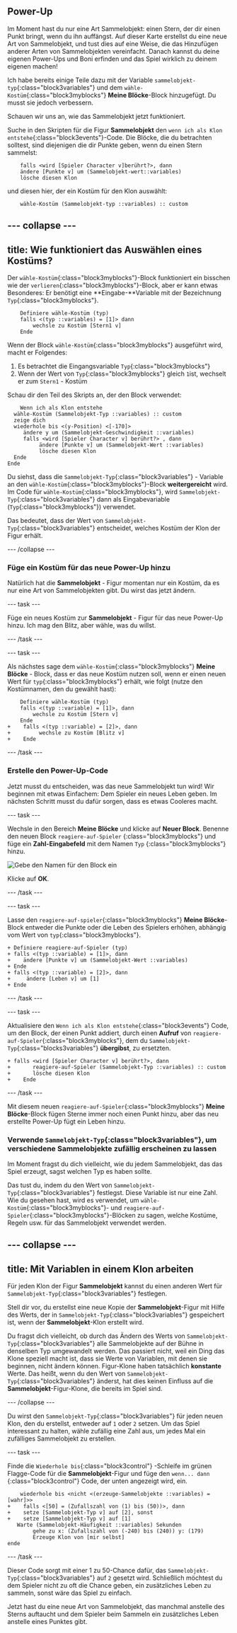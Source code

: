 ## Power-Up

Im Moment hast du nur eine Art Sammelobjekt: einen Stern, der dir einen Punkt bringt, wenn du ihn auffängst. Auf dieser Karte erstellst du eine neue Art von Sammelobjekt, und tust dies auf eine Weise, die das Hinzufügen anderer Arten von Sammelobjekten vereinfacht. Danach kannst du deine eigenen Power-Ups und Boni erfinden und das Spiel wirklich zu deinem eigenen machen!

Ich habe bereits einige Teile dazu mit der Variable `sammelobjekt-typ`{:class="block3variables"} und dem `wähle-Kostüm`{:class="block3myblocks"} **Meine Blöcke**-Block hinzugefügt. Du musst sie jedoch verbessern.

Schauen wir uns an, wie das Sammelobjekt jetzt funktioniert.

Suche in den Skripten für die Figur **Sammelobjekt** den `wenn ich als Klon entstehe`{:class="block3events"}-Code. Die Blöcke, die du betrachten solltest, sind diejenigen die dir Punkte geben, wenn du einen Stern sammelst:

```blocks3
    falls <wird [Spieler Character v]berührt?>, dann
    ändere [Punkte v] um (Sammelobjekt-wert::variables)
    lösche diesen Klon
```

und diesen hier, der ein Kostüm für den Klon auswählt:

```blocks3
    wähle-Kostüm (Sammelobjekt-typ ::variables) :: custom
```

## \--- collapse \---

## title: Wie funktioniert das Auswählen eines Kostüms?

Der `wähle-Kostüm`{:class="block3myblocks"}-Block funktioniert ein bisschen wie der `verlieren`{:class="block3myblocks"}-Block, aber er kann etwas Besonderes: Er benötigt eine **Eingabe-**Variable mit der Bezeichnung `Typ`{:class="block3myblocks"}.

```blocks3
    Definiere wähle-Kostüm (typ) 
    falls <(typ ::variables) = [1]> dann
        wechsle zu Kostüm [Stern1 v]
    Ende
```

Wenn der Block `wähle-Kostüm`{:class="block3myblocks"} ausgeführt wird, macht er Folgendes:

1. Es betrachtet die Eingangsvariable `Typ`{:class="block3myblocks"}
2. Wenn der Wert von `Typ`{:class="block3myblocks"} gleich `1`ist, wechselt er zum `Stern1` - Kostüm

Schau dir den Teil des Skripts an, der den Block verwendet:

```blocks3
    Wenn ich als Klon entstehe
  wähle-Kostüm (Sammelobjekt-Typ ::variables) :: custom
  zeige dich
  wiederhole bis <(y-Position) <[-170]> 
     ändere y um (Sammelobjekt-Geschwindigkeit ::variables)
     falls <wird [Spieler Character v] berührt?> , dann 
          ändere [Punkte v] um (Sammelobjekt-Wert ::variables)
          lösche diesen Klon
  Ende
Ende
```

Du siehst, dass die `Sammelobjekt-Typ`{:class="block3variables"} - Variable an den `wähle-Kostüm`{:class="block3myblocks"}-Block **weitergereicht** wird. Im Code für `wähle-Kostüm`{:class="block3myblocks"}, wird `Sammelobjekt-Typ`{:class="block3variables"} dann als Eingabevariable (`Typ`{:class="block3myblocks"}) verwendet.

Das bedeutet, dass der Wert von `Sammelobjekt-Typ`{:class="block3variables"} entscheidet, welches Kostüm der Klon der Figur erhält.

\--- /collapse \---

### Füge ein Kostüm für das neue Power-Up hinzu

Natürlich hat die **Sammelobjekt** - Figur momentan nur ein Kostüm, da es nur eine Art von Sammelobjekten gibt. Du wirst das jetzt ändern.

\--- task \---

Füge ein neues Kostüm zur **Sammelobjekt** - Figur für das neue Power-Up hinzu. Ich mag den Blitz, aber wähle, was du willst.

\--- /task \---

\--- task \---

Als nächstes sage dem `wähle-Kostüm`{:class="block3myblocks"} **Meine Blöcke** - Block, dass er das neue Kostüm nutzen soll, wenn er einen neuen Wert für `typ`{:class="block3myblocks"} erhält, wie folgt \(nutze den Kostümnamen, den du gewählt hast\):

```blocks3
    Definiere wähle-Kostüm (typ)
    falls <(typ ::variable) = [1]>, dann
        wechsle zu Kostüm [Stern v] 
    Ende
+    falls <(typ ::variable) = [2]>, dann
+         wechsle zu Kostüm [Blitz v]
+    Ende
```

\--- /task \---

### Erstelle den Power-Up-Code

Jetzt musst du entscheiden, was das neue Sammelobjekt tun wird! Wir beginnen mit etwas Einfachem: Dem Spieler ein neues Leben geben. Im nächsten Schritt musst du dafür sorgen, dass es etwas Cooleres macht.

\--- task \---

Wechsle in den Bereich **Meine Blöcke** und klicke auf **Neuer Block**. Benenne den neuen Block `reagiere-auf-Spieler` {:class="block3myblocks"} und füge ein **Zahl-Eingabefeld** mit dem Namen `Typ` {:class="block3myblocks"} hinzu.

![Gebe den Namen für den Block ein](images/powerupMakeName.png)

Klicke auf **OK**.

\--- /task \---

\--- task \---

Lasse den `reagiere-auf-spieler`{:class="block3myblocks"} **Meine Blöcke**-Block entweder die Punkte oder die Leben des Spielers erhöhen, abhängig vom Wert von `typ`{:class="block3myblocks"}.

```blocks3
+ Definiere reagiere-auf-Spieler (typ)
+ falls <(typ ::variable) = [1]>, dann
+    ändere [Punkte v] um (Sammelobjekt-Wert ::variables)
+ Ende
+ falls <(typ ::variable) = [2]>, dann
+     ändere [Leben v] um [1]
+ Ende
```

\--- /task \---

\--- task \---

Aktualisiere den `Wenn ich als Klon entstehe`{:class="block3events"} Code, um den Block, der einen Punkt addiert, durch einen **Aufruf** von `reagiere-auf-Spieler`{:class="block3myblocks"}, dem du `Sammelobjekt-Typ`{:class="blocks3variables"} **übergibst**, zu ersetzten.

```blocks3
+ falls <wird [Spieler Character v] berührt?>, dann
+       reagiere-auf-Spieler (Sammelobjekt-Typ ::variables) :: custom
+       lösche diesen Klon
+    Ende
```

\--- /task \---

Mit diesem neuen `reagiere-auf-Spieler`{:class="block3myblocks"} **Meine Blöcke**-Block fügen Sterne immer noch einen Punkt hinzu, aber das neu erstellte Power-Up fügt ein Leben hinzu.

### Verwende `Sammelobjekt-Typ`{:class="block3variables"}, um verschiedene Sammelobjekte zufällig erscheinen zu lassen

Im Moment fragst du dich vielleicht, wie du jedem Sammelobjekt, das das Spiel erzeugt, sagst welchen Typ es haben sollte.

Das tust du, indem du den Wert von `Sammelobjekt-Typ`{:class="block3variables"} festlegst. Diese Variable ist nur eine Zahl. Wie du gesehen hast, wird es verwendet, um `wähle-Kostüm`{:class="block3myblocks"}- und `reagiere-auf-Spieler`{:class="block3myblocks"}-Blöcken zu sagen, welche Kostüme, Regeln usw. für das Sammelobjekt verwendet werden.

## \--- collapse \---

## title: Mit Variablen in einem Klon arbeiten

Für jeden Klon der Figur **Sammelobjekt** kannst du einen anderen Wert für `Sammelobjekt-Typ`{:class="block3variables"} festlegen.

Stell dir vor, du erstellst eine neue Kopie der **Sammelobjekt**-Figur mit Hilfe des Werts, der in `Sammelobjekt-Typ`{:class="block3variables"} gespeichert ist, wenn der **Sammelobjekt**-Klon erstellt wird.

Du fragst dich vielleicht, ob durch das Ändern des Werts von `Sammelobjekt-Typ`{:class="block3variables"} alle Sammelobjekte auf der Bühne in denselben Typ umgewandelt werden. Das passiert nicht, weil ein Ding das Klone speziell macht ist, dass sie Werte von Variablen, mit denen sie beginnen, nicht ändern können. Figur-Klone haben tatsächlich **konstante** Werte. Das heißt, wenn du den Wert von `Sammelobjekt-Typ`{:class="block3variables"} änderst, hat dies keinen Einfluss auf die **Sammelobjekt**-Figur-Klone, die bereits im Spiel sind.

\--- /collapse \---

Du wirst den `Sammelobjekt-Typ`{:class="block3variables"} für jeden neuen Klon, den du erstellst, entweder auf `1` oder `2` setzen. Um das Spiel interessant zu halten, wähle zufällig eine Zahl aus, um jedes Mal ein zufälliges Sammelobjekt zu erstellen.

\--- task \---

Finde die `Wiederhole bis`{:class="block3control"} -Schleife im grünen Flagge-Code für die **Sammelobjekt**-Figur und füge den `wenn... dann `{:class="block3control"} Code, der unten angezeigt wird, ein.

```blocks3
    wiederhole bis <nicht <(erzeuge-Sammelobjekte ::variables) = [wahr]>>
+    falls <[50] = (Zufallszahl von (1) bis (50))>, dann
+    setze [Sammelobjekt-Typ v] auf [2], sonst
+    setze [Sammelobjekt-Typ v] auf [1]
   Warte (Sammelobjekt-Häufigkeit ::variables) Sekunden
        gehe zu x: (Zufallszahl von (-240) bis (240)) y: (179)
        Erzeuge Klon von [mir selbst]
ende
```

\--- /task \---

Dieser Code sorgt mit einer 1 zu 50-Chance dafür, das `Sammelobjekt-Typ`{:class="block3variables"} auf `2` gesetzt wird. Schließlich möchtest du dem Spieler nicht zu oft die Chance geben, ein zusätzliches Leben zu sammeln, sonst wäre das Spiel zu einfach.

Jetzt hast du eine neue Art von Sammelobjekt, das manchmal anstelle des Sterns auftaucht und dem Spieler beim Sammeln ein zusätzliches Leben anstelle eines Punktes gibt.